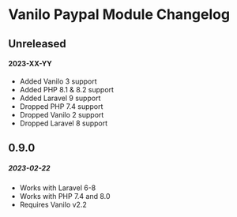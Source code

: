 # Vanilo Paypal Module Changelog

## Unreleased
#### 2023-XX-YY

- Added Vanilo 3 support
- Added PHP 8.1 & 8.2 support
- Added Laravel 9 support
- Dropped PHP 7.4 support
- Dropped Vanilo 2 support
- Dropped Laravel 8 support

## 0.9.0
##### 2023-02-22

- Works with Laravel 6-8
- Works with PHP 7.4 and 8.0
- Requires Vanilo v2.2
